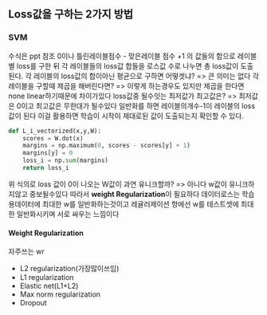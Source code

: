 ## Loss값을 구하는 2가지 방법
### SVM 
수식은 ppt 참조
0이나 틀린레이블점수 - 맞은레이블 점수 +1 의 값들의 합으로 레이블 별 loss를 구한 뒤 각 레이블들의 loss값 합들을 로스값 수로 나누면 총 loss값이 도출된다.
각 레이블의 loss값의 합이아닌 평균으로 구하면 어떻겟냐?
=> 큰 의미는 없다
각레이블을 구할때 제곱을 해버린다면?
=> 이렇게 하는경우도 있지만 제곱을 한다면 none linear하기때문에 차이가있다
loss값중 될수잇는 최저값가 최고값은?
=> 최저값은 0이고 최고값은 무한대가 될수있다
일반화를 하면 레이블의개수-1이 레이블의 loss값이 된다 이걸 활용하면 학습이 시작이 제대로된 값이 도출되는지 확인할 수 있다.
```python
def L_i_vectorized(x,y,W):
	scores = W.dot(x)
	margins = np.maximum(0, scores - scores[y] + 1)
	margins[y] = 0
	loss_i = np.sum(margins)
	return loss_i
```
위 식의로 loss 값이 0이 나오는 W값이 과연 유니크할까?
=> 아니다 w값이 유니크하지않고 중보될수있다
따라서 **weight Regularization**이 필요하다
데이터로스는  학습용데이터에 최대한 w를 일반화하는것이고 레귤러제이션 항에선 w를 테스트셋에 최대한 일반화시키며 서로 싸우는 느낌이다
#### Weight Regularization
자주쓰는 wr 
- L2 regularization(가장많이쓰임)
- L1 regularization
- Elastic net(L1+L2)
- Max norm regularization
- Dropout